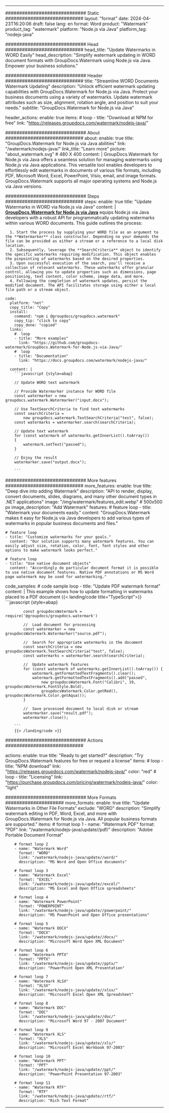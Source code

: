 
---
############################# Static ############################
layout: "format"
date:  2024-04-23T16:20:06
draft: false
lang: en
format: Word
product: "Watermark"
product_tag: "watermark"
platform: "Node.js via Java"
platform_tag: "nodejs-java"

############################# Head ############################
head_title: "Update Watermarks in WORD Easily"
head_description: "Simplify watermark updating in WORD document formats with GroupDocs.Watermark using Node.js via Java. Empower your business solutions."

############################# Header ############################
title: "Streamline WORD Documents Watermark Updating" 
description: "Unlock efficient watermark updating capabilities with GroupDocs.Watermark for Node.js via Java. Protect your business documents using a variety of watermarks. Update watermark attributes such as size, alignment, rotation angle, and position to suit your needs."
subtitle: "GroupDocs.Watermark for Node.js via Java" 

header_actions:
  enable: true
  items:
    #  loop
    - title: "Download at NPM for free"
      link: "https://releases.groupdocs.com/watermark/nodejs-java/"
      
############################# About ############################
about:
    enable: true
    title: "GroupDocs.Watermark for Node.js via Java abilities"
    link: "/watermark/nodejs-java/"
    link_title: "Learn more"
    picture: "about_watermark.svg" # 480 X 400
    content: |
       GroupDocs.Watermark for Node.js via Java offers a seamless solution for managing watermarks using Node.js via Java applications. This versatile tool enables developers to effortlessly edit watermarks in documents of various file formats, including PDF, Microsoft Word, Excel, PowerPoint, Visio, email, and image formats. GroupDocs.Watermark supports all major operating systems and Node.js via Java versions.

############################# Steps ############################
steps:
    enable: true
    title: "Update Watermarks in WORD via Node.js via Java"
    content: |
      **[GroupDocs.Watermark for Node.js via Java](https://products.groupdocs.com/watermark/nodejs-java/)** equips Node.js via Java developers with a robust API for programmatically updating watermarks within various WORD documents. This guide outlines the process:
      
      1. Start the process by supplying your WORD file as an argument to the **Watermarker** class constructor. Depending no your demands the file can be provided as either a stream or a reference to a local disk location.
      2. Subsequently, leverage the **SearchCriteria** object to identify the specific watermarks requiring modification. This object enables the pinpointing of watermarks based on the desired properties.
      3. Upon successful execution of the search, you'll receive a collection of relevant watermarks. These watermarks offer granular control, allowing you to update properties such as dimensions, page positioning, text content, color scheme, image data, and more.
      4. Following the completion of watermark updates, persist the modified document. The API facilitates storage using either a local file path or a stream object.
   
    code:
      platform: "net"
      copy_title: "Copy"
      install:
        command: "npm i @groupdocs/groupdocs.watermark"
        copy_tip: "click to copy"
        copy_done: "copied"
      links:
        #  loop
        - title: "More examples"
          link: "https://github.com/groupdocs-watermark/GroupDocs.Watermark-for-Node.js-via-Java/"
        #  loop
        - title: "Documentation"
          link: "https://docs.groupdocs.com/watermark/nodejs-java/"
          
      content: |
        ```javascript {style=abap}

        // Update WORD text watermark

        // Provide Watermarker instance for WORD file
        const watermarker = new groupdocs.watermark.Watermarker("input.docx");

        // Use TextSearchCriteria to find text watermarks
        const searchCriteria = 
            new groupdocs.watermark.TextSearchCriteria("test", false);
        const watermarks = watermarker.search(searchCriteria);
        
        // Update text watermark
        for (const watermark of watermarks.getInnerList().toArray())
        {
            watermark.setText("passed");
        }

        // Enjoy the result
        watermarker.save("output.docx");
        
        ```            

############################# More features ############################
more_features:
  enable: true
  title: "Deep dive into adding Watermark"
  description: "API to render, display, convert documents, slides, diagrams, and many other document types in .NET applications"
  image: "/img/watermark/features_edit.webp" # 500x500 px
  image_description: "Add Watermark"
  features:
    # feature loop
    - title: "Watermark your documents easily."
      content: "GroupDocs.Watermark makes it easy for Node.js via Java developers to add various types of watermarks in popular business documents and files."

    # feature loop
    - title: "Customize watermarks for your goals."
      content: "Our solution supports many watermark features. You can easily adjust size, rotation, color, font, font styles and other options to make watermark looks perfect."

    # feature loop
    - title: "Use native document objects"
      content: "Accordingly do particular document format it is possible to use native document features. Native PDF annotations or MS Word page watermark may be used for watermarking."
      
  code_samples:
    # code sample loop
    - title: "Update PDF watermark format"
      content: |
        This example shows how to update formatting in watermarks placed to a PDF document
        {{< landing/code title="TypeScript">}}
        ```javascript {style=abap}
        
            const groupdocsWatermark = require('@groupdocs/groupdocs.watermark')

            //  Load document for processing
            const watermarker = new groupdocsWatermark.Watermarker("source.pdf");

            //  Search for appropriate watermarks in the document
            const searchCriteria = new groupdocsWatermark.TextSearchCriteria("test", false);
            const watermarks = watermarker.search(searchCriteria);
  
            //  Update watermark features
            for (const watermark of watermarks.getInnerList().toArray()) {
                watermark.getFormattedTextFragments().clear();
                watermark.getFormattedTextFragments().add("passed", 
                    new groupdocsWatermark.Font("Calibri", 19, groupdocsWatermark.FontStyle.Bold), 
                    groupdocsWatermark.Color.getRed(), groupdocsWatermark.Color.getAqua());
            }

            //  Save processed document to local disk or stream
            watermarker.save("result.pdf");
            watermarker.close();

        ```
        {{< /landing/code >}}


############################# Actions ############################

actions:
  enable: true
  title: "Ready to get started?"
  description: "Try GroupDocs.Watermark features for free or request a license"
  items:
    #  loop
    - title: "NPM download"
      link: "https://releases.groupdocs.com/watermark/nodejs-java/"
      color: "red"
        #  loop
    - title: "Licensing"
      link: "https://purchase.groupdocs.com/pricing/watermark/nodejs-java/"
      color: "light"


############################# More Formats #####################
more_formats:
    enable: true
    title: "Update Watermarks in Other File Formats"
    exclude: "WORD"
    description: "Simplify watermark editing in PDF, Word, Excel, and more with GroupDocs.Watermark for Node.js via Java. All popular business formats are supported."
    items: 
        # format loop 1
        - name: "Watermark PDF"
          format: "PDF"
          link: "/watermark/nodejs-java/update//pdf/"
          description: "Adobe Portable Document Format"

        # format loop 2
        - name: "Watermark Word"
          format: "WORD"
          link: "/watermark/nodejs-java/update//word/"
          description: "MS Word and Open Office documents"
          
        # format loop 3
        - name: "Watermark Excel"
          format: "EXCEL"
          link: "/watermark/nodejs-java/update//excel/"
          description: "MS Excel and Open Office spreadsheets"

        # format loop 4
        - name: "Watermark PowerPoint"
          format: "POWERPOINT"
          link: "/watermark/nodejs-java/update//powerpoint/"
          description: "MS PowerPoint and Open Office presentations"

        # format loop 5
        - name: "Watermark DOCX"
          format: "DOCX"
          link: "/watermark/nodejs-java/update//docx/"
          description: "Microsoft Word Open XML Document"
          
        # format loop 6
        - name: "Watermark PPTX"
          format: "PPTX"
          link: "/watermark/nodejs-java/update//pptx/"
          description: "PowerPoint Open XML Presentation"
          
        # format loop 7
        - name: "Watermark XLSX"
          format: "XLSX"
          link: "/watermark/nodejs-java/update//xlsx/"
          description: "Microsoft Excel Open XML Spreadsheet"

        # format loop 8
        - name: "Watermark DOC"
          format: "DOC"
          link: "/watermark/nodejs-java/update//doc/"
          description: "Microsoft Word 97 - 2007 Document"

        # format loop 9
        - name: "Watermark XLS"
          format: "XLS"
          link: "/watermark/nodejs-java/update//xls/"
          description: "Microsoft Excel Workbook 97-2003"

        # format loop 10
        - name: "Watermark PPT"
          format: "PPT"
          link: "/watermark/nodejs-java/update//ppt/"
          description: "PowerPoint Presentation 97-2003"

        # format loop 11
        - name: "Watermark RTF"
          format: "RTF"
          link: "/watermark/nodejs-java/update//rtf/"
          description: "Rich Text Format"

---